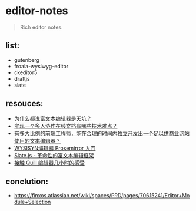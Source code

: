 # editor-notes
> Rich editor notes.

## list:
- gutenberg
- froala-wysiwyg-editor
- ckeditor5
- draftjs
- slate

## resouces:
- [为什么都说富文本编辑器是天坑？](https://www.zhihu.com/question/38699645)
- [实现一个多人协作在线文档有哪些技术难点？](https://www.zhihu.com/question/274573543/answer/377218038)
- [有多大比例的前端工程师，能在合理的时间内独立开发出一个足以供商业网站使用的文本编辑器？](https://www.zhihu.com/question/26739121)
- [WYSISYN编辑器 Prosemirror 入门](https://juejin.im/post/5a93f736f265da4e840956d4)
- [Slate.js - 革命性的富文本编辑框架](https://juejin.im/post/59e6fc9951882578d503952c)
- [接触 Quill 编辑器几小时的感受](https://1c7.me/2018-8-3-quill-editor/)

## conclution:
- https://finxos.atlassian.net/wiki/spaces/PRD/pages/70615241/Editor+Module+Selection